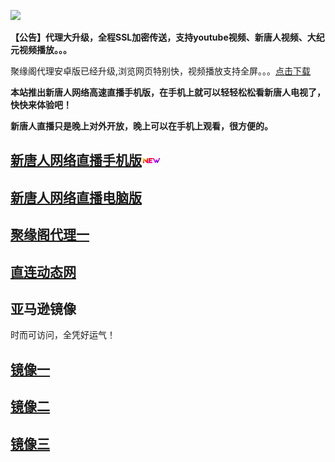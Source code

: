 ![](https://raw.githubusercontent.com/hao369/a/master/j.jpg)

**【公告】代理大升级，全程SSL加密传送，支持youtube视频、新唐人视频、大纪元视频播放。。。**

聚缘阁代理安卓版已经升级,浏览网页特别快，视频播放支持全屏。。。[点击下载](https://github.com/dtw9/9/raw/master/201861502.apk)

**本站推出新唐人网络高速直播手机版，在手机上就可以轻轻松松看新唐人电视了，快快来体验吧！**

**新唐人直播只是晚上对外开放，晚上可以在手机上观看，很方便的。**

##  [新唐人网络直播手机版](http://u6.gg/dFJC2)![](https://raw.githubusercontent.com/jyg-1/jyg/master/new.gif)

##  [新唐人网络直播电脑版](http://u6.gg/dFJwT)

##  [聚缘阁代理一](http://u6.gg/dFE2p)

##  [直连动态网](https://hao2.ase3.cf/)


## 亚马逊镜像  

时而可访问，全凭好运气！

## [镜像一](https://s3.amazonaws.com/dtw/index.html)

## [镜像二](https://s3.ap-northeast-2.amazonaws.com/haojyg/index.html)

## [镜像三](https://s3-ap-southeast-1.amazonaws.com/jyg4/index.html)






